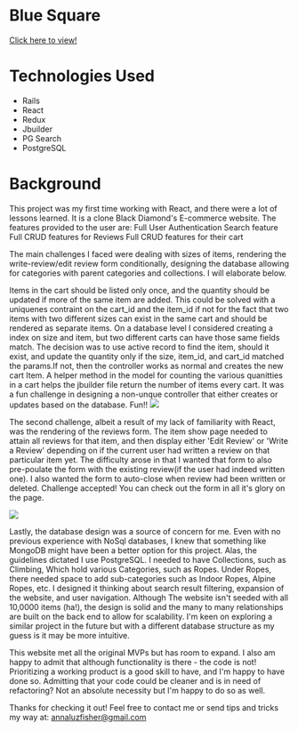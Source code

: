 # Blue Square

[Click here to view!](https://blue-square-clone.herokuapp.com/#/)

# Technologies Used
* Rails
* React
* Redux
* Jbuilder
* PG Search
* PostgreSQL

# Background

This project was my first time working with React, and there were a lot of lessons learned. It is a clone Black Diamond's E-commerce website. 
The features provided to the user are:
Full User Authentication
Search feature 
Full CRUD features for Reviews
Full CRUD features for their cart

The main challenges I faced were dealing with sizes of items, rendering the write-review/edit review form conditionally, designing the database allowing for categories with parent categories and collections. I will elaborate below.

Items in the cart should be listed only once, and the quantity should be updated if more of the same item are added. This could be solved with a uniquenes contraint on the cart_id and the item_id if not for the fact that two items with two different sizes can exist in the same cart and should be rendered as separate items. 
On a database level I considered creating a index on size and item, but two different carts can have those same fields match. The decision was to use active record to find the item, should it exist, and update the quantity only if the size, item_id, and cart_id matched the params.If not, then the controller works as normal and creates the new cart Item. A helper method in the model for counting the various quanitties in a cart helps the jbuilder file return the number of items every cart. It was a fun challenge in designing a non-unque controller that either creates or updates based on the database. Fun!!
![](../../Desktop/Screen%20Shot%202022-10-12%20at%2011.14.22%20AM.png)

The second challenge, albeit a result of my lack of familiarity with React, was the rendering of the reviews form. The item show page needed to attain all reviews for that item, and then display either 'Edit Review' or 'Write a Review' depending on if the current user had written a review on that particular item yet. The difficulty arose in that I wanted that form to also pre-poulate the form with the existing review(if the user had indeed written one). I also wanted the form to auto-close when review had been written or deleted. Challenge accepted! You can check out the form in all it's glory on the page. 

![](../../Desktop/Screen%20Shot%202022-10-12%20at%2011.15.46%20AM.png)

Lastly, the database design was a source of concern for me. Even with no previous experience with NoSql databases, I knew that something like MongoDB might have been a better option for this project. Alas, the guidelines dictated I use PostgreSQL. I needed to have Collections, such as Climbing, Which hold various Categories, such as Ropes. Under Ropes, there needed space to add sub-categories such as Indoor Ropes, Alpine Ropes, etc. I designed it thinking about search result filtering, expansion of the website, and user navigation. Although The website isn't seeded with all 10,0000 items (ha!), the design is solid and the many to many relationships are built on the back end to allow for scalability. I'm keen on exploring a similar project in the future but with a different database structure as my guess is it may be more intuitive. 

This website met all the original MVPs but has room to expand. I also am happy to admit that although functionality is there - the code is not! Prioritizing a working product is a good skill to have, and I'm happy to have done so. Admitting that your code could be cleaner and is in need of refactoring? Not an absolute necessity but I'm happy to do so as well. 

Thanks for checking it out!
Feel free to contact me or send tips and tricks my way at:
annaluzfisher@gmail.com


